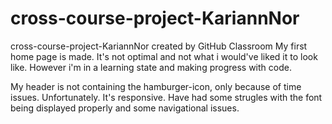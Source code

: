 # cross-course-project-KariannNor
cross-course-project-KariannNor created by GitHub Classroom
My first home page is made. It's not optimal and not what i would've liked it to look like. However i'm in a learning state and making progress with code. 

My header is not containing the hamburger-icon, only because of time issues. Unfortunately. It's responsive. Have had some strugles with the font being displayed properly and some navigational issues.
